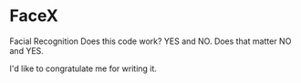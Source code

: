 # FaceX
Facial Recognition 
Does this code work? YES and NO. 
Does that matter NO and YES.

I'd like to congratulate me for writing it.
